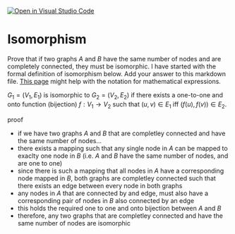 [![Open in Visual Studio Code](https://classroom.github.com/assets/open-in-vscode-718a45dd9cf7e7f842a935f5ebbe5719a5e09af4491e668f4dbf3b35d5cca122.svg)](https://classroom.github.com/online_ide?assignment_repo_id=12476395&assignment_repo_type=AssignmentRepo)
# Isomorphism

Prove that if two graphs $A$ and $B$ have the same number of nodes and are
completely connected, they must be isomorphic. I have started with the formal
definition of isomorphism below. Add your answer to this markdown file. [This
page](https://docs.github.com/en/get-started/writing-on-github/working-with-advanced-formatting/writing-mathematical-expressions)
might help with the notation for mathematical expressions.

$G_1=(V_1 , E_1)$ is isomorphic to $G_2 = (V_2, E_2)$ if there exists a
one-to-one and onto function (bijection) $f: V_1 \rightarrow V_2$ such that $(u,v)
\in E_1$ iff $(f(u),f(v)) \in E_2$.

proof

- if we have two graphs $A$ and $B$ that are completley connected and have the same number of nodes...
- there exists a mapping such that any single node in $A$ can be mapped to exaclty one node in $B$ (i.e. $A$ and $B$ have the same number of nodes, and are one to one)
- since there is such a mapping that all nodes in $A$ have a corresponding node mapped in $B$, both graphs are completley connected such that there exists an edge between every node in both graphs 
- any nodes in $A$ that are connected by and edge, must also have a corresponding pair of nodes in $B$ also connected by an edge 
- this holds the required one to one and onto bijection between $A$ and $B$ 
- therefore, any two graphs that are completley connected and have the same number of nodes are isomorphic

